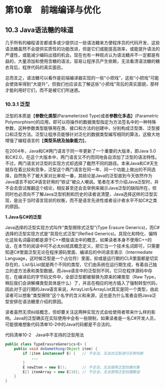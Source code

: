 # 第10章　前端编译与优化

## 10.3 Java语法糖的味道

几乎所有的编程语言都或多或少提供过一些语法糖来方便程序员的代码开发，这些语法糖虽然不会提供实质性的功能改进，但是它们或能提高效率，或能提升语法的严谨性，或能减少编码出错的机会。现在也有一种观点认为语法糖并不一定都是有益的，大量添加和使用含糖的语法，容易让程序员产生依赖，无法看清语法糖的糖衣背后，程序代码的真实面目。

总而言之，语法糖可以看作是前端编译器实现的一些“小把戏”，这些“小把戏”可能会使效率得到“大提升”，但我们也应该去了解这些“小把戏”背后的真实面貌，那样才能利用好它们，而不是被它们所迷惑。

### 10.3.1 泛型

泛型的本质是【**参数化类型**(Parameterized Type)或者**参数化多态**】(Parametric Polymorphism)的应用，即可以将操作的数据类型指定为方法签名中的一种特殊参数，这种参数类型能够用在类、接口和方法的创建中，分别构成泛型类、泛型接口和泛型方法。泛型让程序员能够针对泛化的数据类型编写相同的算法，这极大地增强了编程语言的【**类型系统及抽象能力**】。

在2004年，Java和C#两门语言于同一年更新了一个重要的大版本，即Java 5.0和C#2.0，在这个大版本中，两门语言又不约而同地各自添加了泛型的语法特性。不过，两门语言对泛型的实现方式却选择了截然不同的路径。本来Java和C#天生就存在着比较和竞争，泛型这个两门语言在同一年、同一个功能上做出的不同选择，自然免不了被大家对比审视一番，其结论是Java的泛型直到今天依然作为Java语言不如C#语言好用的“铁证”被众人嘲讽。笔者在本节介绍Java泛型时，并不会去尝试推翻这个结论，相反甚至还会去举例来揭示Java泛型的缺陷所在，但同时也必须向不了解Java泛型机制和历史的读者说清楚，Java选择这样的泛型实现，是出于当时语言现状的权衡，而不是语言先进性或者设计者水平不如C#之类的原因。

**1.Java与C#的泛型**

Java选择的泛型实现方式叫作“类型擦除式泛型”(Type Erasure Generics)，而C#选择的泛型实现方式是“具现化式泛型”(Reified Generics)。具现化和特化、偏特化这些名词最初都是源于C++模版语法中的概念，如果读者本身不使用C++的话，在本节的阅读中可不必太纠结其概念定义，把它当一个技术名词即可，只需要知道C#里面泛型无论在程序源码里面、编译后的中间语言表示（Intermediate Language，这时候泛型是一个占位符）里面，抑或是运行期的CLR里面都是切实存在的，List<int>与List<string>就是两个不同的类型，它们由系统在运行期生成，有着自己独立的虚方法表和类型数据。而Java语言中的泛型则不同，它只在程序源码中存在，在编译后的字节码文件中，全部泛型都被替换为原来的裸类型（Raw Type，稍后我们会讲解裸类型具体是什么）了，并且在相应的地方插入了强制转型代码，因此对于运行期的Java语言来说，ArrayList<Integer>与ArrayList<String>其实是同一个类型，由此读者可以想象“类型擦除”这个名字的含义和来源，这也是为什么笔者会把Java泛型安排在语法糖里介绍的原因。

读者虽然无须纠结概念，但却要关注这两种实现方式会给使用者带来什么样的影响。Java的泛型确实在实际使用中会有一些限制，如果读者是一名C#开发人员，可能很难想象代码清单10-2中的Java代码都是不合法的。

代码清单10-2　Java中不支持的泛型用法

```java
public class TypeErasureGenerics<E> {
    public void doSomething(Object item) {
        if (item instanceof E) {   // 不合法，无法对泛型进行实例判断
            ...
        }
        E newItem = new E();       // 不合法，无法使用泛型创建对象
        E[] itemArray = new E[10]; // 不合法，无法使用泛型创建数组
    }
}
```

